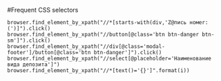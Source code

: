 #Frequent CSS selectors
    
    
    browser.find_element_by_xpath("//*[starts-with(div,'Z@пись номеr: (')]").click()
    browser.find_element_by_xpath("//button[@class='btn btn-danger btn-sm']").click()
    browser.find_element_by_xpath("//div[@class='modal-footer']/button[@class='btn btn-danger']").click() 
    browser.find_element_by_xpath("//select[@placeholder='Наименование вида депозита']")
    browser.find_element_by_xpath("//*[text()='{}']".format(i))
